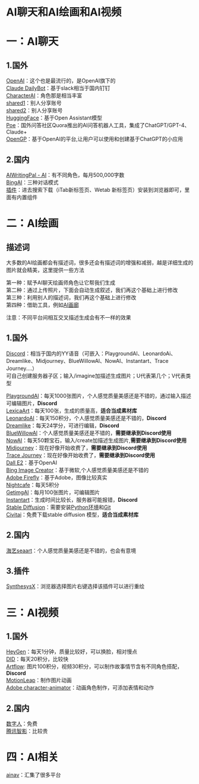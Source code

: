 # AI聊天和AI绘画和AI视频
# 一：AI聊天
## 1.国外
[OpenAI](https://openai.com/)：这个也是最流行的，是OpenAI旗下的  
[Claude DailyBot](https://slack.com/intl/zh-cn/)：基于slack相当于国内钉钉  
[CharacterAI](https://beta.character.ai/)：角色那是相当丰富  
[shared1](https://chat-shared1.zhile.io/)：别人分享账号  
[shared2](https://chat-shared.zhile.io/)：别人分享账号  
[HuggingFace](https://huggingface.co/chat)：基于Open Assistant模型  
[Poe](https://poe.com/)：国外问答社区Quora推出的AI问答机器人工具，集成了ChatGPT/GPT-4、Claude+  
[OpenGP](https://open-gpt.app/zh)：基于OpenAI的平台,让用户可以使用和创建基于ChatGPT的小应用  
## 2.国内
[AIWritingPal - AI](https://aiwritingpal.com/?ref=1ev196472024ef0f3a)：有不同角色，每月500,000字数  
[BingAI](https://github.com/adams549659584/go-proxy-bingai)：三种对话模式  
[插件](https://chrome.zzzmh.cn/#/index)：进去搜索下载（iTab新标签页、Wetab 新标签页）安装到浏览器即可，里面有内置组件  

# 二：AI绘画
## 描述词  
大多数的AI绘画都会有描述词，很多还会有描述词的增强和减弱，越是详细生成的图片就会精美，这里提供一些方法  

第一种：赋予AI聊天绘画师角色让它帮我们生成  
第二种：通过上传照片，下面会自动生成叙述，我们再这个基础上进行修改  
第三种：利用别人的描述词，我们再这个基础上进行修改            
第四种：借助工具，例如[AI画廊](https://www.aigallery.top/)  
          
注意：不同平台间相互交叉描述生成会有不一样的效果    
## 1.国外  
[Discord](https://discord.com/)：相当于国内的YY语音（可嵌入：PlaygroundAl、LeonardoAi、Dreamlike、Midjourney、BlueWillowAl、NowAI、Instantart、Trace Journey....）  
可自己创建服务器子区；输入/imagine加描述生成图片；U代表第几个；V代表类型  

[PlaygroundAl](https://playgroundai.com/)：每天1000张图片，个人感觉质量美感还是不错的，通过输入描述可编辑图片，**Discord**     
[LexicaArt](https://lexica.art/)：每天100张，生成的质量高，**适合当成素材库**  
[LeonardoAI](https://app.leonardo.ai/)：每天150积分，个人感觉质量美感还是不错的，**Discord**     
[Dreamlike](https://dreamlike.art/)：每天24学分，可进行编辑，**Discord**      
[BlueWillowAl](https://www.bluewillow.ai/)：个人感觉质量美感还是不错的，**需要继承到Discord使用**   
[NowAI](https://nowai.ai/)：每天50颗宝石，输入/create加描述生成图片,**需要继承到Discord使用**  
[Midjourney](https://www.midjourney.com/home/)：现在好像开始收费了，**需要继承到Discord使用**  
[Trace Journey](https://discord.gg/e9khfZVE)：现在好像开始收费了，**需要继承到Discord使用**  
[Dall E2](https://openai.com/dall-e-2)：基于OpenAI  
[Bing Image Creator](https://cn.bing.com/create)：基于微软,个人感觉质量美感还是不错的    
[Adobe Firefly](https://firefly.adobe.com/denied.html)：基于Adobe，图像比较真实  
[Nightcafe](https://nightcafe.studio/)：每天5积分  
[GetimgAI](https://getimg.ai/ref/08OCcACr0)：每月100张图片，可编辑图片  
[Instantart](https://instantart.io/)：生成时间比较长，服务器可能报错，**Discord**     
[Stable Diffusion](https://github.com/AUTOMATIC1111/stable-diffusion-webui)：需要安装[Python环境](https://www.python.org/downloads/release/python-3106/)和[Git](https://git-scm.com/download/win)  
[Civitai](https://civitai.com/)：免费下载stable diffusion 模型，**适合当成素材库**  
## 2.国内
[海艺seaart](https://www.seaart.ai/s/o3731-)：个人感觉质量美感还是不错的，也会有意境   
## 3.插件
[SynthesysX](https://synthesys.io/x/)：浏览器选择图片右键选择该插件可以进行重绘    

# 三：AI视频
## 1.国外
[HeyGen](https://app.heygen.com/guest/templates?cid=794e92e2)：每天1分钟，质量比较好，可以换脸，相对慢点  
[DID](https://studio.d-id.com/)：每天20积分，比较快  
[Artflow](app.artflow.ai): 图片100积分，视频30积分，可以制作故事情节含有不同角色搭配，**Discord**   
[MotionLeap](https://play.google.com/store/apps/details?id=com.lightricks.pixaloop&hl=en_US)：制作图片动画  
[Adobe character-animator](https://www.adobe.com/nz/products/character-animator.html)：动画角色制作，可添加表情和动作    
## 2.国内
[数字人](https://docs.qq.com/doc/DTmhESGNSV0FQV29h)：免费  
[腾讯智影](https://zenvideo.qq.com/)：比较贵  

# 四：AI相关
[ainav](https://www.ainav.cn/)：汇集了很多平台  











